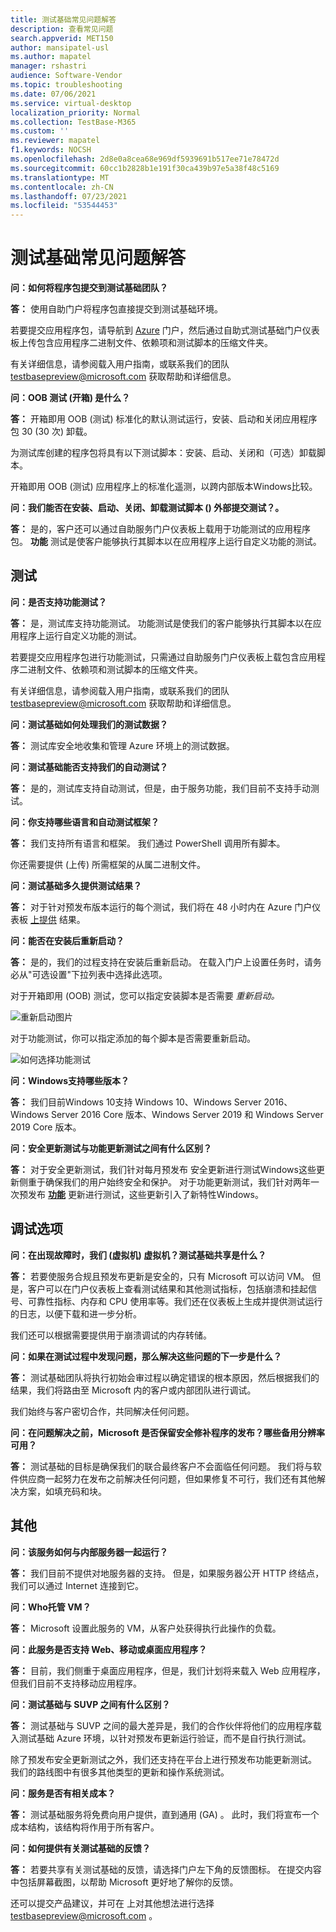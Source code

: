 ```yaml
---
title: 测试基础常见问题解答
description: 查看常见问题
search.appverid: MET150
author: mansipatel-usl
ms.author: mapatel
manager: rshastri
audience: Software-Vendor
ms.topic: troubleshooting
ms.date: 07/06/2021
ms.service: virtual-desktop
localization_priority: Normal
ms.collection: TestBase-M365
ms.custom: ''
ms.reviewer: mapatel
f1.keywords: NOCSH
ms.openlocfilehash: 2d8e0a8cea68e969df5939691b517ee71e78472d
ms.sourcegitcommit: 60cc1b2828b1e191f30ca439b97e5a38f48c5169
ms.translationtype: MT
ms.contentlocale: zh-CN
ms.lasthandoff: 07/23/2021
ms.locfileid: "53544453"
---
```

# <a name="test-base-faq"></a>测试基础常见问题解答

**问：如何将程序包提交到测试基础团队？**

**答：** 使用自助门户将程序包直接提交到测试基础环境。

若要提交应用程序包，请导航到 [Azure](https://www.aka.ms/testbaseportal "测试基本主页") 门户，然后通过自助式测试基础门户仪表板上传包含应用程序二进制文件、依赖项和测试脚本的压缩文件夹。 

有关详细信息，请参阅载入用户指南，或联系我们的团队 <testbasepreview@microsoft.com> 获取帮助和详细信息。

**问：OOB 测试 (开箱) 是什么？**

**答：** 开箱即用 OOB (测试) 标准化的默认测试运行，安装、启动和关闭应用程序包 30 (30 次) 卸载。 

为测试库创建的程序包将具有以下测试脚本：安装、启动、关闭和（可选）卸载脚本。 

开箱即用 OOB (测试) 应用程序上的标准化遥测，以跨内部版本Windows比较。

**问：我们能否在安装、启动、关闭、卸载测试脚本 () 外部提交测试？。**

**答：** 是的，客户还可以通过自助服务门户仪表板上载用于功能测试的应用程序包。
**功能** 测试是使客户能够执行其脚本以在应用程序上运行自定义功能的测试。


## <a name="testing"></a>测试

**问：是否支持功能测试？**

**答：** 是，测试库支持功能测试。 功能测试是使我们的客户能够执行其脚本以在应用程序上运行自定义功能的测试。 

若要提交应用程序包进行功能测试，只需通过自助服务门户仪表板上载包含应用程序二进制文件、依赖项和测试脚本的压缩文件夹。 

有关详细信息，请参阅载入用户指南，或联系我们的团队 <testbasepreview@microsoft.com> 获取帮助和详细信息。

**问：测试基础如何处理我们的测试数据？**

**答：** 测试库安全地收集和管理 Azure 环境上的测试数据。 

**问：测试基础能否支持我们的自动测试？**

**答：** 是的，测试库支持自动测试，但是，由于服务功能，我们目前不支持手动测试。

**问：你支持哪些语言和自动测试框架？**

**答：** 我们支持所有语言和框架。 我们通过 PowerShell 调用所有脚本。 

你还需要提供 (上传) 所需框架的从属二进制文件。

**问：测试基础多久提供测试结果？**

**答：** 对于针对预发布版本运行的每个测试，我们将在 48 小时内在 Azure 门户仪表板 [上提供](https://www.aka.ms/testbaseportal "测试基本主页") 结果。

**问：能否在安装后重新启动？**

**答：** 是的，我们的过程支持在安装后重新启动。 在载入门户上设置任务时，请务必从"可选设置"下拉列表中选择此选项。

对于开箱即用 (OOB) 测试，您可以指定安装脚本是否需要 _重新启动。_

![重新启动图片](Media/reboot.png)

对于功能测试，你可以指定添加的每个脚本是否需要重新启动。

![如何选择功能测试](Media/functionalreboot.png)

**问：Windows支持哪些版本？**

**答：** 我们目前Windows 10支持 Windows 10、Windows Server 2016、Windows Server 2016 Core 版本、Windows Server 2019 和 Windows Server 2019 Core 版本。

**问：安全更新测试与功能更新测试之间有什么区别？**

**答：** 对于安全更新测试，我们针对每月预发布 **<ins></ins>** 安全更新进行测试Windows这些更新侧重于确保我们的用户始终安全和保护。 对于功能更新测试，我们针对两年一次预发布 **<ins>功能</ins>** 更新进行测试，这些更新引入了新特性Windows。

## <a name="debugging-options"></a>调试选项

**问：在出现故障时，我们 (虚拟机) 虚拟机？测试基础共享是什么？**

**答：** 若要使服务合规且预发布更新是安全的，只有 Microsoft 可以访问 VM。 但是，客户可以在门户仪表板上查看测试结果和其他测试指标，包括崩溃和挂起信号、可靠性指标、内存和 CPU 使用率等。我们还在仪表板上生成并提供测试运行的日志，以便下载和进一步分析。 

我们还可以根据需要提供用于崩溃调试的内存转储。

**问：如果在测试过程中发现问题，那么解决这些问题的下一步是什么？**

**答：** 测试基础团队将执行初始会审过程以确定错误的根本原因，然后根据我们的结果，我们将路由至 Microsoft 内的客户或内部团队进行调试。 

我们始终与客户密切合作，共同解决任何问题。 

**问：在问题解决之前，Microsoft 是否保留安全修补程序的发布？哪些备用分辨率可用？**

**答：** 测试基础的目标是确保我们的联合最终客户不会面临任何问题。 我们将与软件供应商一起努力在发布之前解决任何问题，但如果修复不可行，我们还有其他解决方案，如填充码和块。

## <a name="miscellaneous"></a>其他

**问：该服务如何与内部服务器一起运行？**

**答：** 我们目前不提供对地服务器的支持。 但是，如果服务器公开 HTTP 终结点，我们可以通过 Internet 连接到它。

**问：Who托管 VM？**

**答：** Microsoft 设置此服务的 VM，从客户处获得执行此操作的负载。

**问：此服务是否支持 Web、移动或桌面应用程序？**

**答：** 目前，我们侧重于桌面应用程序，但是，我们计划将来载入 Web 应用程序，但我们目前不支持移动应用程序。

**问：测试基础与 SUVP 之间有什么区别？**

**答：** 测试基础与 SUVP 之间的最大差异是，我们的合作伙伴将他们的应用程序载入测试基础 Azure 环境，以针对预发布更新运行验证，而不是自行执行测试。 

除了预发布安全更新测试之外，我们还支持在平台上进行预发布功能更新测试。 我们的路线图中有很多其他类型的更新和操作系统测试。

**问：服务是否有相关成本？**

**答：** 测试基础服务将免费向用户提供，直到通用 (GA) 。 此时，我们将宣布一个成本结构，该结构将作用于所有客户。 

**问：如何提供有关测试基础的反馈？**

**答：** 若要共享有关测试基础的反馈，请选择门户左下角的反馈图标。 在提交内容中包括屏幕截图，以帮助 Microsoft 更好地了解你的反馈。 

还可以提交产品建议，并可在 上对其他想法进行选择 <testbasepreview@microsoft.com> 。
